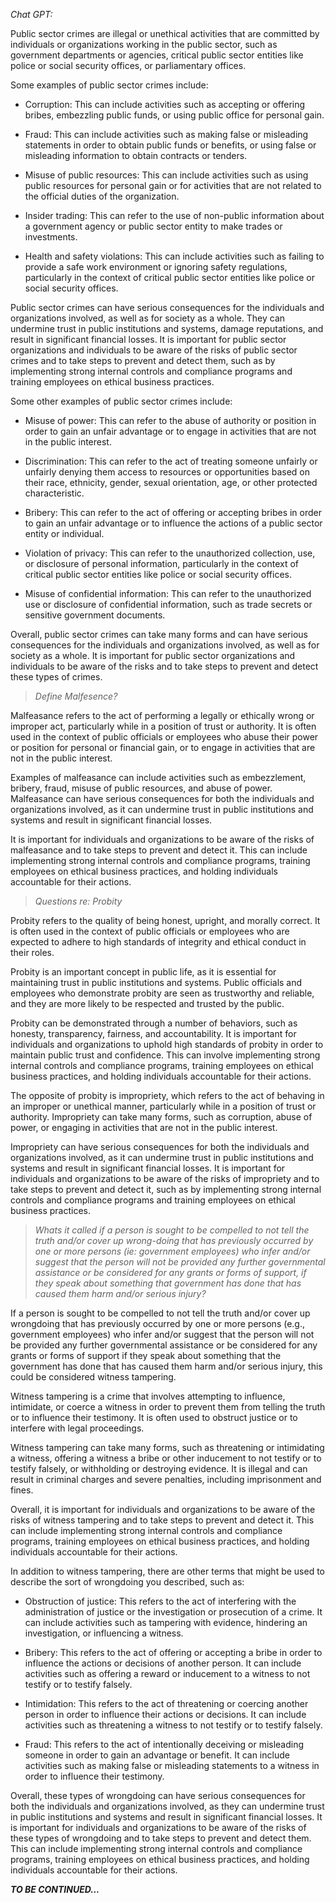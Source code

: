 *Chat GPT:*

Public sector crimes are illegal or unethical activities that are committed by individuals or organizations working in the public sector, such as government departments or agencies, critical public sector entities like police or social security offices, or parliamentary offices.

Some examples of public sector crimes include:

-   Corruption: This can include activities such as accepting or offering bribes, embezzling public funds, or using public office for personal gain.
    
-   Fraud: This can include activities such as making false or misleading statements in order to obtain public funds or benefits, or using false or misleading information to obtain contracts or tenders.
    
-   Misuse of public resources: This can include activities such as using public resources for personal gain or for activities that are not related to the official duties of the organization.
    
-   Insider trading: This can refer to the use of non-public information about a government agency or public sector entity to make trades or investments.
    
-   Health and safety violations: This can include activities such as failing to provide a safe work environment or ignoring safety regulations, particularly in the context of critical public sector entities like police or social security offices.

Public sector crimes can have serious consequences for the individuals and organizations involved, as well as for society as a whole. They can undermine trust in public institutions and systems, damage reputations, and result in significant financial losses. It is important for public sector organizations and individuals to be aware of the risks of public sector crimes and to take steps to prevent and detect them, such as by implementing strong internal controls and compliance programs and training employees on ethical business practices.

Some other examples of public sector crimes include:

-   Misuse of power: This can refer to the abuse of authority or position in order to gain an unfair advantage or to engage in activities that are not in the public interest.
    
-   Discrimination: This can refer to the act of treating someone unfairly or unfairly denying them access to resources or opportunities based on their race, ethnicity, gender, sexual orientation, age, or other protected characteristic.
    
-   Bribery: This can refer to the act of offering or accepting bribes in order to gain an unfair advantage or to influence the actions of a public sector entity or individual.
    
-   Violation of privacy: This can refer to the unauthorized collection, use, or disclosure of personal information, particularly in the context of critical public sector entities like police or social security offices.
    
-   Misuse of confidential information: This can refer to the unauthorized use or disclosure of confidential information, such as trade secrets or sensitive government documents.

Overall, public sector crimes can take many forms and can have serious consequences for the individuals and organizations involved, as well as for society as a whole. It is important for public sector organizations and individuals to be aware of the risks and to take steps to prevent and detect these types of crimes.

> *Define Malfesence?*

Malfeasance refers to the act of performing a legally or ethically wrong or improper act, particularly while in a position of trust or authority. It is often used in the context of public officials or employees who abuse their power or position for personal or financial gain, or to engage in activities that are not in the public interest.

Examples of malfeasance can include activities such as embezzlement, bribery, fraud, misuse of public resources, and abuse of power. Malfeasance can have serious consequences for both the individuals and organizations involved, as it can undermine trust in public institutions and systems and result in significant financial losses.

It is important for individuals and organizations to be aware of the risks of malfeasance and to take steps to prevent and detect it. This can include implementing strong internal controls and compliance programs, training employees on ethical business practices, and holding individuals accountable for their actions.

> *Questions re: Probity*

Probity refers to the quality of being honest, upright, and morally correct. It is often used in the context of public officials or employees who are expected to adhere to high standards of integrity and ethical conduct in their roles.

Probity is an important concept in public life, as it is essential for maintaining trust in public institutions and systems. Public officials and employees who demonstrate probity are seen as trustworthy and reliable, and they are more likely to be respected and trusted by the public.

Probity can be demonstrated through a number of behaviors, such as honesty, transparency, fairness, and accountability. It is important for individuals and organizations to uphold high standards of probity in order to maintain public trust and confidence. This can involve implementing strong internal controls and compliance programs, training employees on ethical business practices, and holding individuals accountable for their actions.

The opposite of probity is impropriety, which refers to the act of behaving in an improper or unethical manner, particularly while in a position of trust or authority. Impropriety can take many forms, such as corruption, abuse of power, or engaging in activities that are not in the public interest.

Impropriety can have serious consequences for both the individuals and organizations involved, as it can undermine trust in public institutions and systems and result in significant financial losses. It is important for individuals and organizations to be aware of the risks of impropriety and to take steps to prevent and detect it, such as by implementing strong internal controls and compliance programs and training employees on ethical business practices.

> *Whats it called if a person is sought to be compelled to not tell the truth and/or cover up wrong-doing that has previously occurred by one or more persons (ie: government employees) who infer and/or suggest that the person will not be provided any further governmental assistance or be considered for any grants or forms of support, if they speak about something that government has done that has caused them harm and/or serious injury?*

If a person is sought to be compelled to not tell the truth and/or cover up wrongdoing that has previously occurred by one or more persons (e.g., government employees) who infer and/or suggest that the person will not be provided any further governmental assistance or be considered for any grants or forms of support if they speak about something that the government has done that has caused them harm and/or serious injury, this could be considered witness tampering.

Witness tampering is a crime that involves attempting to influence, intimidate, or coerce a witness in order to prevent them from telling the truth or to influence their testimony. It is often used to obstruct justice or to interfere with legal proceedings.

Witness tampering can take many forms, such as threatening or intimidating a witness, offering a witness a bribe or other inducement to not testify or to testify falsely, or withholding or destroying evidence. It is illegal and can result in criminal charges and severe penalties, including imprisonment and fines.

Overall, it is important for individuals and organizations to be aware of the risks of witness tampering and to take steps to prevent and detect it. This can include implementing strong internal controls and compliance programs, training employees on ethical business practices, and holding individuals accountable for their actions.

In addition to witness tampering, there are other terms that might be used to describe the sort of wrongdoing you described, such as:

-   Obstruction of justice: This refers to the act of interfering with the administration of justice or the investigation or prosecution of a crime. It can include activities such as tampering with evidence, hindering an investigation, or influencing a witness.
    
-   Bribery: This refers to the act of offering or accepting a bribe in order to influence the actions or decisions of another person. It can include activities such as offering a reward or inducement to a witness to not testify or to testify falsely.
    
-   Intimidation: This refers to the act of threatening or coercing another person in order to influence their actions or decisions. It can include activities such as threatening a witness to not testify or to testify falsely.
    
-   Fraud: This refers to the act of intentionally deceiving or misleading someone in order to gain an advantage or benefit. It can include activities such as making false or misleading statements to a witness in order to influence their testimony.
    

Overall, these types of wrongdoing can have serious consequences for both the individuals and organizations involved, as they can undermine trust in public institutions and systems and result in significant financial losses. It is important for individuals and organizations to be aware of the risks of these types of wrongdoing and to take steps to prevent and detect them. This can include implementing strong internal controls and compliance programs, training employees on ethical business practices, and holding individuals accountable for their actions.


***TO BE CONTINUED...***
